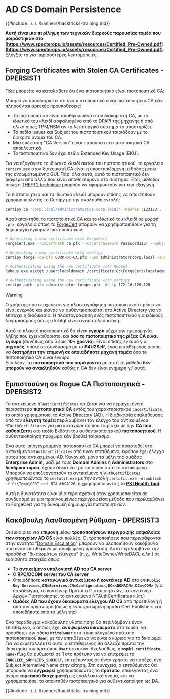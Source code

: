 # AD CS Domain Persistence

{{#include ../../../banners/hacktricks-training.md}}

**Αυτή είναι μια περίληψη των τεχνικών διαρκούς παρουσίας τομέα που μοιράστηκαν στο [https://www.specterops.io/assets/resources/Certified_Pre-Owned.pdf](https://www.specterops.io/assets/resources/Certified_Pre-Owned.pdf)**. Ελέγξτε το για περισσότερες λεπτομέρειες.

## Forging Certificates with Stolen CA Certificates - DPERSIST1

Πώς μπορείτε να καταλάβετε ότι ένα πιστοποιητικό είναι πιστοποιητικό CA;

Μπορεί να προσδιοριστεί ότι ένα πιστοποιητικό είναι πιστοποιητικό CA εάν πληρούνται αρκετές προϋποθέσεις:

- Το πιστοποιητικό είναι αποθηκευμένο στον διακομιστή CA, με το ιδιωτικό του κλειδί ασφαλισμένο από το DPAPI της μηχανής ή από υλικό όπως TPM/HSM αν το λειτουργικό σύστημα το υποστηρίζει.
- Τα πεδία Issuer και Subject του πιστοποιητικού ταιριάζουν με το διακριτό όνομα του CA.
- Μια επέκταση "CA Version" είναι παρούσα στα πιστοποιητικά CA αποκλειστικά.
- Το πιστοποιητικό δεν έχει πεδία Extended Key Usage (EKU).

Για να εξαγάγετε το ιδιωτικό κλειδί αυτού του πιστοποιητικού, το εργαλείο `certsrv.msc` στον διακομιστή CA είναι η υποστηριζόμενη μέθοδος μέσω της ενσωματωμένης GUI. Παρ' όλα αυτά, αυτό το πιστοποιητικό δεν διαφέρει από άλλα που είναι αποθηκευμένα στο σύστημα. Έτσι, μέθοδοι όπως η [THEFT2 technique](certificate-theft.md#user-certificate-theft-via-dpapi-theft2) μπορούν να εφαρμοστούν για την εξαγωγή.

Το πιστοποιητικό και το ιδιωτικό κλειδί μπορούν επίσης να αποκτηθούν χρησιμοποιώντας το Certipy με την ακόλουθη εντολή:
```bash
certipy ca 'corp.local/administrator@ca.corp.local' -hashes :123123.. -backup
```
Αφού αποκτηθεί το πιστοποιητικό CA και το ιδιωτικό του κλειδί σε μορφή `.pfx`, εργαλεία όπως το [ForgeCert](https://github.com/GhostPack/ForgeCert) μπορούν να χρησιμοποιηθούν για τη δημιουργία έγκυρων πιστοποιητικών:
```bash
# Generating a new certificate with ForgeCert
ForgeCert.exe --CaCertPath ca.pfx --CaCertPassword Password123! --Subject "CN=User" --SubjectAltName localadmin@theshire.local --NewCertPath localadmin.pfx --NewCertPassword Password123!

# Generating a new certificate with certipy
certipy forge -ca-pfx CORP-DC-CA.pfx -upn administrator@corp.local -subject 'CN=Administrator,CN=Users,DC=CORP,DC=LOCAL'

# Authenticating using the new certificate with Rubeus
Rubeus.exe asktgt /user:localdomain /certificate:C:\ForgeCert\localadmin.pfx /password:Password123!

# Authenticating using the new certificate with certipy
certipy auth -pfx administrator_forged.pfx -dc-ip 172.16.126.128
```
> [!WARNING]
> Ο χρήστης που στοχεύεται για πλαστογράφηση πιστοποιητικού πρέπει να είναι ενεργός και ικανός να αυθεντικοποιείται στο Active Directory για να επιτύχει η διαδικασία. Η πλαστογράφηση ενός πιστοποιητικού για ειδικούς λογαριασμούς όπως ο krbtgt είναι αναποτελεσματική.

Αυτό το πλαστό πιστοποιητικό θα είναι **έγκυρο** μέχρι την ημερομηνία λήξης που έχει καθοριστεί και **όσο το πιστοποιητικό της ρίζας CA είναι έγκυρο** (συνήθως από 5 έως **10+ χρόνια**). Είναι επίσης έγκυρο για **μηχανές**, οπότε σε συνδυασμό με το **S4U2Self**, ένας επιτιθέμενος μπορεί να **διατηρήσει την επιμονή σε οποιαδήποτε μηχανή τομέα** όσο το πιστοποιητικό CA είναι έγκυρο.\
Επιπλέον, τα **πιστοποιητικά που παράγονται** με αυτή τη μέθοδο **δεν μπορούν να ανακληθούν** καθώς η CA δεν είναι ενήμερη γι' αυτά.

## Εμπιστοσύνη σε Rogue CA Πιστοποιητικά - DPERSIST2

Το αντικείμενο `NTAuthCertificates` ορίζεται για να περιέχει ένα ή περισσότερα **πιστοποιητικά CA** εντός του χαρακτηριστικού `cacertificate`, το οποίο χρησιμοποιεί το Active Directory (AD). Η διαδικασία επαλήθευσης από τον **ελεγκτή τομέα** περιλαμβάνει τον έλεγχο του αντικειμένου `NTAuthCertificates` για μια καταχώρηση που ταιριάζει με την **CA που καθορίζεται** στο πεδίο Εκδότη του αυθεντικοποιητικού **πιστοποιητικού**. Η αυθεντικοποίηση προχωρά εάν βρεθεί ταίριασμα.

Ένα αυτο-υπογεγραμμένο πιστοποιητικό CA μπορεί να προστεθεί στο αντικείμενο `NTAuthCertificates` από έναν επιτιθέμενο, εφόσον έχει έλεγχο αυτού του αντικειμένου AD. Κανονικά, μόνο τα μέλη της ομάδας **Enterprise Admin**, μαζί με τους **Domain Admins** ή **Administrators** στο **δενδρικό τομέα**, έχουν άδεια να τροποποιούν αυτό το αντικείμενο. Μπορούν να επεξεργαστούν το αντικείμενο `NTAuthCertificates` χρησιμοποιώντας το `certutil.exe` με την εντολή `certutil.exe -dspublish -f C:\Temp\CERT.crt NTAuthCA126`, ή χρησιμοποιώντας το [**PKI Health Tool**](https://docs.microsoft.com/en-us/troubleshoot/windows-server/windows-security/import-third-party-ca-to-enterprise-ntauth-store#method-1---import-a-certificate-by-using-the-pki-health-tool).

Αυτή η δυνατότητα είναι ιδιαίτερα σχετική όταν χρησιμοποιείται σε συνδυασμό με μια προηγουμένως περιγραφείσα μέθοδο που περιλαμβάνει το ForgeCert για τη δυναμική δημιουργία πιστοποιητικών.

## Κακόβουλη Λανθασμένη Ρύθμιση - DPERSIST3

Οι ευκαιρίες για **επιμονή** μέσω **τροποποιήσεων περιγραφής ασφαλείας των στοιχείων AD CS** είναι πολλές. Οι τροποποιήσεις που περιγράφονται στην ενότητα "[Domain Escalation](domain-escalation.md)" μπορούν να υλοποιηθούν κακόβουλα από έναν επιτιθέμενο με ανυψωμένη πρόσβαση. Αυτό περιλαμβάνει την προσθήκη "δικαιωμάτων ελέγχου" (π.χ., WriteOwner/WriteDACL κ.λπ.) σε ευαίσθητα στοιχεία όπως:

- Το **αντικείμενο υπολογιστή AD του CA server**
- Ο **RPC/DCOM server του CA server**
- Οποιοδήποτε **καταγωγικό αντικείμενο ή κοντέινερ AD** στο **`CN=Public Key Services,CN=Services,CN=Configuration,DC=<DOMAIN>,DC=<COM>`** (για παράδειγμα, το κοντέινερ Πρότυπα Πιστοποιητικών, το κοντέινερ Αρχών Πιστοποίησης, το αντικείμενο NTAuthCertificates κ.λπ.)
- **Ομάδες AD που έχουν δικαιώματα ελέγχου AD CS** από προεπιλογή ή από τον οργανισμό (όπως η ενσωματωμένη ομάδα Cert Publishers και οποιοδήποτε από τα μέλη της)

Ένα παράδειγμα κακόβουλης υλοποίησης θα περιλάμβανε έναν επιτιθέμενο, ο οποίος έχει **ανυψωμένα δικαιώματα** στο τομέα, να προσθέτει την άδεια **`WriteOwner`** στο προεπιλεγμένο πρότυπο πιστοποιητικού **`User`**, με τον επιτιθέμενο να είναι ο κύριος για το δικαίωμα. Για να εκμεταλλευτεί αυτό, ο επιτιθέμενος θα άλλαζε πρώτα την ιδιοκτησία του προτύπου **`User`** σε αυτόν. Ακολούθως, η **`mspki-certificate-name-flag`** θα ρυθμιστεί σε **1** στο πρότυπο για να επιτρέψει το **`ENROLLEE_SUPPLIES_SUBJECT`**, επιτρέποντας σε έναν χρήστη να παρέχει ένα Subject Alternative Name στην αίτηση. Στη συνέχεια, ο επιτιθέμενος θα μπορούσε να **εγγραφεί** χρησιμοποιώντας το **πρότυπο**, επιλέγοντας ένα όνομα **τομεακού διαχειριστή** ως εναλλακτικό όνομα, και να χρησιμοποιήσει το αποκτηθέν πιστοποιητικό για αυθεντικοποίηση ως DA.

{{#include ../../../banners/hacktricks-training.md}}

